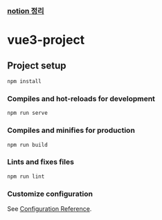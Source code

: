 ### [notion 정리](https://www.notion.so/Vue-js-3-ff9de318d0b54556bfa5b10432f6d3c5)
# vue3-project

## Project setup
```
npm install
```

### Compiles and hot-reloads for development
```
npm run serve
```

### Compiles and minifies for production
```
npm run build
```

### Lints and fixes files
```
npm run lint
```

### Customize configuration
See [Configuration Reference](https://cli.vuejs.org/config/).
